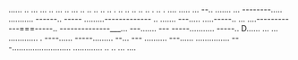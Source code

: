 ...... .. ... ... .. ... .. ... .. .. .. .. .. . .. .. .. .. .. . .. . .... 
..... ...
--.. .......
... --------.....
........... ------.. -----
.........-------------
.. ....... 
---..... .....-----.. 
... ....------------===-----.. 
--------------___... ---....... ---
-----........... -----.. D...... 
... ... ............. . ----...... -----......... --... ---
.......... ---...... 
............... 
---.......................... 
............. 
.. 
.. 
... ....
